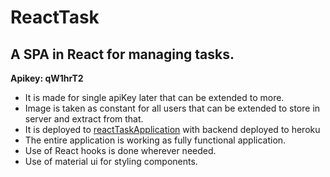 # ReactTask
## A SPA in React for managing tasks.
**Apikey: qW1hrT2**


- It is made for single apiKey later that can be extended to more.
- Image is taken as constant for all users that can be extended to store in server and extract from that.
- It is deployed to [reactTaskApplication](https://reacttasksapplication.netlify.app/) with backend deployed to heroku
- The entire application is working as fully functional application.
- Use of React hooks is done wherever needed.
- Use of material ui for styling components.

